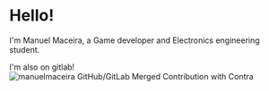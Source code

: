 # Hello!

I'm Manuel Maceira, a Game developer and Electronics engineering student.

I'm also on gitlab!
![manuelmaceira GitHub/GitLab Merged Contribution with Contra](https://image.thum.io/get/width/1200/fullpage/maxAge/24/wait/2/https://contra-psi.vercel.app/?githubUsername=manuelmaceira&gitlabUsername=numa159)
